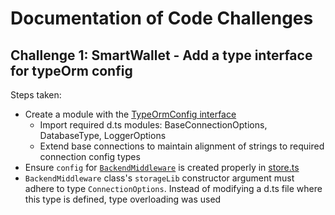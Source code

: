 # Documentation of Code Challenges

## Challenge 1: SmartWallet - Add a type interface for typeOrm config

Steps taken:

- Create a module with the [TypeOrmConfig interface](.\src\TypeOrmConfig.ts)
  - Import required d.ts modules: BaseConnectionOptions, DatabaseType, LoggerOptions
  - Extend base connections to maintain alignment of strings to required connection config types
- Ensure ```config``` for [```BackendMiddleware```](.\src\backendMiddleware.ts) is created properly in [store.ts](.\src\store.ts)
- ```BackendMiddleware``` class's ```storageLib``` constructor argument must adhere to type ```ConnectionOptions```. Instead of modifying a d.ts file where this type is defined, type overloading was used